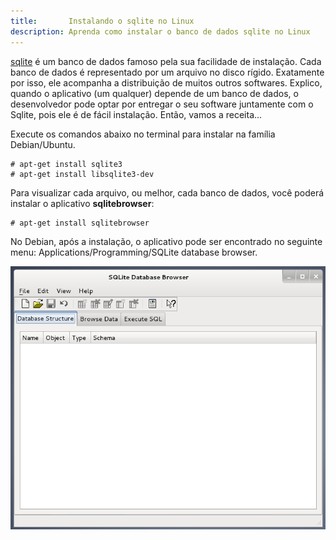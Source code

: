 ```yaml
---
title:       Instalando o sqlite no Linux
description: Aprenda como instalar o banco de dados sqlite no Linux
---
```


[sqlite](https://www.sqlite.org/) é um banco de dados famoso pela sua facilidade de instalação. Cada banco de dados é representado por um arquivo no disco
rígido. Exatamente por isso, ele acompanha  a distribuição de muitos outros softwares. Explico, quando o aplicativo (um qualquer) depende de um
banco de dados, o desenvolvedor pode optar por entregar o seu software juntamente com o Sqlite, pois ele é de fácil instalação. Então, vamos a receita...

Execute os comandos abaixo no terminal para instalar na família Debian/Ubuntu.

    # apt-get install sqlite3
    # apt-get install libsqlite3-dev

Para visualizar cada arquivo, ou melhor, cada banco de dados, você poderá instalar o aplicativo __sqlitebrowser__:

    # apt-get install sqlitebrowser

No Debian, após a instalação, o aplicativo pode ser encontrado no seguinte menu: Applications/Programming/SQLite database browser.

![sqlitebrowser](sqlitebrowser.png "sqlitebrowser")
